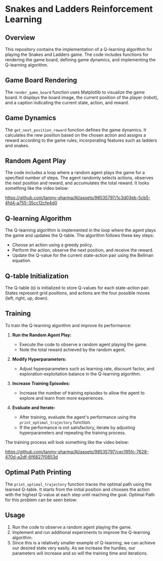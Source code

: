 # Snakes and Ladders Reinforcement Learning

## Overview

This repository contains the implementation of a Q-learning algorithm for playing the Snakes and Ladders game. The code includes functions for rendering the game board, defining game dynamics, and implementing the Q-learning algorithm.

## Game Board Rendering

The `render_game_board` function uses Matplotlib to visualize the game board. It displays the board image, the current position of the player (robot), and a caption indicating the current state, action, and reward.

## Game Dynamics

The `get_next_position_reward` function defines the game dynamics. It calculates the new position based on the chosen action and assigns a reward according to the game rules, incorporating features such as ladders and snakes.

## Random Agent Play

The code includes a loop where a random agent plays the game for a specified number of steps. The agent randomly selects actions, observes the next position and reward, and accumulates the total reward. It looks something like the video below:

https://github.com/tanmy-sharma/AI/assets/98535797/1c3d03eb-5cb5-4fd4-a755-35cc12cfe4d0

## Q-learning Algorithm

The Q-learning algorithm is implemented in the loop where the agent plays the game and updates the Q-table. The algorithm follows these key steps:
- Choose an action using a greedy policy.
- Perform the action, observe the next position, and receive the reward.
- Update the Q-value for the current state-action pair using the Bellman equation.

## Q-table Initialization

The Q-table (`Q`) is initialized to store Q-values for each state-action pair. States represent grid positions, and actions are the four possible moves (left, right, up, down).

## Training

To train the Q-learning algorithm and improve its performance:

1. **Run the Random Agent Play:**
   - Execute the code to observe a random agent playing the game.
   - Note the total reward achieved by the random agent.

2. **Modify Hyperparameters:**
   - Adjust hyperparameters such as learning rate, discount factor, and exploration-exploitation balance in the Q-learning algorithm.

3. **Increase Training Episodes:**
   - Increase the number of training episodes to allow the agent to explore and learn from more experiences.

4. **Evaluate and Iterate:**
   - After training, evaluate the agent's performance using the `print_optimal_trajectory` function.
   - If the performance is not satisfactory, iterate by adjusting hyperparameters and repeating the training process.
  
The training process will look something like the video below:

https://github.com/tanmy-sharma/AI/assets/98535797/cec195fc-7628-470d-a2df-6f6827f0853d

## Optimal Path Printing

The `print_optimal_trajectory` function traces the optimal path using the learned Q-table. It starts from the initial position and chooses the action with the highest Q-value at each step until reaching the goal. Optimal Path for this problem can be seen below:

## Usage

1. Run the code to observe a random agent playing the game.
2. Implement and run additional experiments to improve the Q-learning algorithm.
3. Since this is a relatively smaller example of Q-learning, we can achieve our desired state very easily. As we increase the hurdles, our parameters will increase and so will the training time and iterations.
